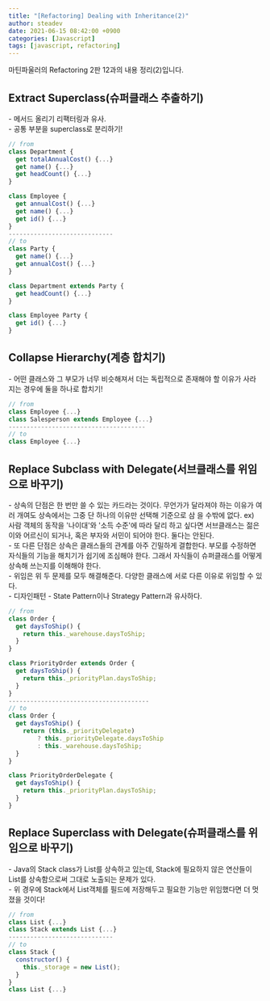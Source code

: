 ```yaml
---
title: "[Refactoring] Dealing with Inheritance(2)"
author: steadev
date: 2021-06-15 08:42:00 +0900
categories: [Javascript]
tags: [javascript, refactoring]
---
```



마틴파울러의 Refactoring 2판 12과의 내용 정리(2)입니다.

## Extract Superclass(슈퍼클래스 추출하기)

\- 메서드 올리기 리팩터링과 유사.  
\- 공통 부분을 superclass로 분리하기!  
  

```javascript
// from
class Department {
  get totalAnnualCost() {...}
  get name() {...}
  get headCount() {...}
}

class Employee {
  get annualCost() {...}
  get name() {...}
  get id() {...}
}
-----------------------------
// to
class Party {
  get name() {...}
  get annualCost() {...}
}

class Department extends Party {
  get headCount() {...}
}

class Employee Party {
  get id() {...}
}
```

## Collapse Hierarchy(계층 합치기)

\- 어떤 클래스와 그 부모가 너무 비슷해져서 더는 독립적으로 존재해야 할 이유가 사라지는 경우에 둘을 하나로 합치기!  
  

```javascript
// from
class Employee {...}
class Salesperson extends Employee {...}
--------------------------------------
// to
class Employee {...}
```

## Replace Subclass with Delegate(서브클래스를 위임으로 바꾸기)

\- 상속의 단점은 한 번만 쓸 수 있는 카드라는 것이다. 무언가가 달라져야 하는 이유가 여러 개여도 상속에서는 그중 단 하나의 이유만 선택해 기준으로 삼 을 수밖에 없다. ex) 사람 객체의 동작을 '나이대'와 '소득 수준'에 따라 달리 하고 싶다면 서브클래스는 젊은이와 어르신이 되거나, 혹은 부자와 서민이 되어야 한다. 둘다는 안된다.  
\- 또 다른 단점은 상속은 클래스들의 관계를 아주 긴밀하게 결합한다. 부모를 수정하면 자식들의 기능을 해치기가 쉽기에 조심해야 한다. 그래서 자식들이 슈퍼클래스를 어떻게 상속해 쓰는지를 이해해야 한다.  
\- 위임은 위 두 문제를 모두 해결해준다. 다양한 클래스에 서로 다른 이유로 위임할 수 있다.  
\- 디자인패턴 - State Pattern이나 Strategy Pattern과 유사하다.  
  

```javascript
// from
class Order {
  get daysToShip() {
    return this._warehouse.daysToShip; 
  }
}

class PriorityOrder extends Order {
  get daysToShip() {
    return this._priorityPlan.daysToShip; 
  }
}
---------------------------------------
// to
class Order {
  get daysToShip() {
    return (this._priorityDelegate)
        ? this._priorityDelegate.daysToShip
        : this._warehouse.daysToShip; 
  }
}

class PriorityOrderDelegate {
  get daysToShip() {
    return this._priorityPlan.daysToShip; 
  }
}
```

## Replace Superclass with Delegate(슈퍼클래스를 위임으로 바꾸기)

\- Java의 Stack class가 List를 상속하고 있는데, Stack에 필요하지 않은 연산들이 List를 상속함으로써 그대로 노출되는 문제가 있다.  
\- 위 경우에 Stack에서 List객체를 필드에 저장해두고 필요한 기능만 위임했다면 더 멋졌을 것이다!  
  

```javascript
// from
class List {...}
class Stack extends List {...}
-----------------------------
// to
class Stack {
  constructor() {
    this._storage = new List(); 
  }
}
class List {...}
```